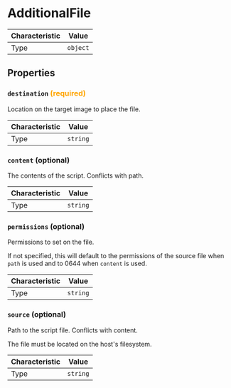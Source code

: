 <!-- THIS FILE IS AUTOMATICALLY GENERATED BY DOCBUILDER, DO NOT EDIT MANUALLY! -->

# AdditionalFile

| Characteristic | Value    |
| -------------- | -------- |
| Type           | `object` |

## Properties

### `destination` **<span style="color:orange;">(required)</span>**

Location on the target image to place the file.

| Characteristic | Value    |
| -------------- | -------- |
| Type           | `string` |

### `content` (optional)

The contents of the script. Conflicts with path.

| Characteristic | Value    |
| -------------- | -------- |
| Type           | `string` |

### `permissions` (optional)

Permissions to set on the file.

If not specified, this will default to the permissions of the source file when `path` is used and to 0644 when `content` is used.

| Characteristic | Value    |
| -------------- | -------- |
| Type           | `string` |

### `source` (optional)

Path to the script file. Conflicts with content.

The file must be located on the host's filesystem.

| Characteristic | Value    |
| -------------- | -------- |
| Type           | `string` |

